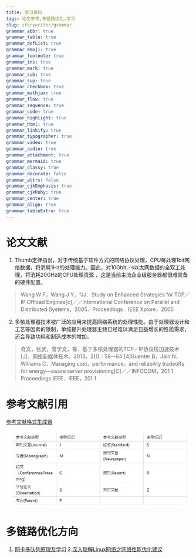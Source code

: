 ```yaml
---
title: 学习资料
tags: 论文参考,多链路优化,学习
slug: storywriter/grammar
grammar_abbr: true
grammar_table: true
grammar_defList: true
grammar_emoji: true
grammar_footnote: true
grammar_ins: true
grammar_mark: true
grammar_sub: true
grammar_sup: true
grammar_checkbox: true
grammar_mathjax: true
grammar_flow: true
grammar_sequence: true
grammar_code: true
grammar_highlight: true
grammar_html: true
grammar_linkify: true
grammar_typographer: true
grammar_video: true
grammar_audio: true
grammar_attachment: true
grammar_mermaid: true
grammar_classy: true
grammar_decorate: false
grammar_attrs: false
grammar_cjkEmphasis: true
grammar_cjkRuby: true
grammar_center: true
grammar_align: true
grammar_tableExtra: true
---
```


# 论文文献
1. Thumb定律指出，对于传统基于软件方式的网络协议处理，CPU每处理1bit网络数据，将消耗1Hz的处理能力。因此，对10Gbit／s以太网数据的全双工处理，将消耗20GHz的CPU处理资源 ，这是当前主流企业级服务器都很难具备的硬件配置。

>Wang W F，Wang J Y，“JJ．Study on Enhanced Strategies for TCP／IP Offload Engines[c]／／International Conference on Parallel and Distributed Systems，2005．Proceedings．IEEE Xplore，2005
2. 多核处理器技术被广泛的应用来提高网络系统的处理性能。由于处理器设计和工艺等因素的限制，单纯提升处理器主频已经难以满足日益增长的性能需求，还会导致功耗和制造成本的增加。
>奇文，张武，曾学文，等．基于多核处理器的TCP／IP协议栈加速技术[J]．网络新媒体技术，2013，2(1)：58—64
[4]Guenter B，Jain N，Williams C．Managing cost，performance，and reliability tradeoffs for energy—aware server provisioning[C]／／INFOCOM，201 1 Proceedings IEEE．IEEE，201 1

# 参考文献引用
[参考文献格式生成器](http://www.youkud.com/tool/referance/index.html)

![传统文献的类型标识](./images/1665196820139.png)
# 多链路优化方向
1. [网卡多队列原理及学习](https://blog.csdn.net/linggang_123/article/details/113186750)
2.[深入理解Linux网络之网络性能优化建议](https://blog.csdn.net/QTM_Gitee/article/details/125229447)
 